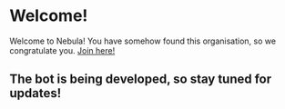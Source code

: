 # Welcome!

Welcome to Nebula! You have somehow found this organisation, so we congratulate you. 
[Join here!](https://discord.gg/7Px37vZy2M)

## The bot is being developed, so stay tuned for updates!
